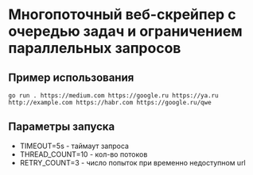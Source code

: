 # Многопоточный веб-скрейпер с очередью задач и ограничением параллельных запросов

## Пример использования
`go run . https://medium.com https://google.ru https://ya.ru http://example.com https://habr.com https://google.ru/qwe`

## Параметры запуска
- TIMEOUT=5s - таймаут запроса
- THREAD_COUNT=10 - кол-во потоков
- RETRY_COUNT=3 - число попыток при временно недоступном url